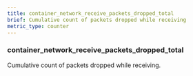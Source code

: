 ```yaml
---
title: container_network_receive_packets_dropped_total
brief: Cumulative count of packets dropped while receiving
metric_type: counter
---
```

### container_network_receive_packets_dropped_total

Cumulative count of packets dropped while receiving.